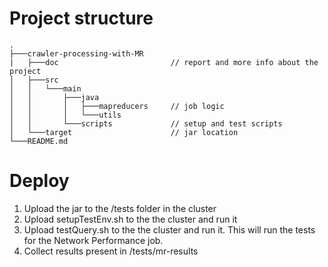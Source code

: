 # Project structure

	.
	├───crawler-processing-with-MR
	|	├───doc							// report and more info about the project
	│   ├───src
	│   │   └───main
	│   │       ├───java
	│   │       │   ├───mapreducers		// job logic
	│   │       │   └───utils
	│   │       └───scripts				// setup and test scripts
	│   └───target						// jar location
	└───README.md


# Deploy

1. Upload the jar to the /tests folder in the cluster
2. Upload setupTestEnv.sh to the the cluster and run it
3. Upload testQuery.sh to the the cluster and run it. This will run the tests for the Network Performance job.
4. Collect results present in /tests/mr-results
